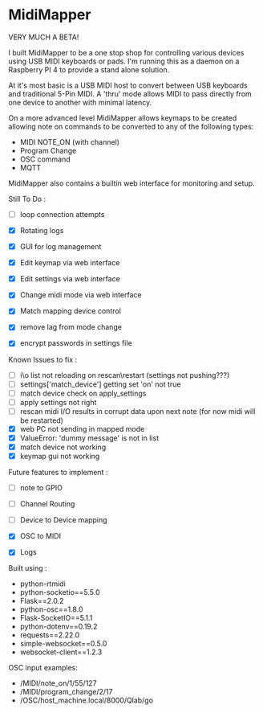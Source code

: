 # MidiMapper

VERY MUCH A BETA!

I built MidiMapper to be a one stop shop for controlling various devices using USB MIDI keyboards or pads.  I'm running this as a daemon on a Raspberry PI 4 to provide a stand alone solution.

At it's most basic is a USB MIDI host to convert between USB keyboards and traditional 5-Pin MIDI. A 'thru' mode allows MIDI to pass directly from one device to another with minimal latency.

On a more advanced level MidiMapper allows keymaps to be created allowing note on commands to be converted to any of the following types:

- MIDI NOTE_ON (with channel)
- Program Change
- OSC command
- MQTT

MidiMapper also contains a builtin web interface for monitoring and setup.

Still To Do :
- [ ] loop connection attempts
- [x] Rotating logs
- [x] GUI for log management
- [x] Edit keymap via web interface
- [x] Edit settings via web interface
- [x] Change midi mode via web interface
- [x] Match mapping device control
- [x] remove lag from mode change
- [x] encrypt passwords in settings file


Known Issues to fix :
- [ ] i\o list not reloading on rescan\restart (settings not pushing???)
- [ ] settings['match_device'] getting set 'on' not true
- [ ] match device check on apply_settings
- [ ] apply settings not right
- [ ] rescan midi I/O results in corrupt data upon next note (for now midi will be restarted)
- [x] web PC not sending in mapped mode
- [x] ValueError: 'dummy message' is not in list
- [x] match device not working
- [x] keymap gui not working

Future features to implement :
- [ ] note to GPIO
- [ ] Channel Routing
- [ ] Device to Device mapping
- [x] OSC to MIDI
- [X] Logs


Built using :
- python-rtmidi
- python-socketio==5.5.0
- Flask==2.0.2
- python-osc==1.8.0
- Flask-SocketIO==5.1.1
- python-dotenv==0.19.2
- requests==2.22.0
- simple-websocket==0.5.0
- websocket-client==1.2.3


OSC input examples:
- /MIDI/note_on/1/55/127
- /MIDI/program_change/2/17
- /OSC/host_machine.local/8000/Qlab/go
